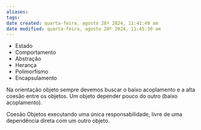```yaml
---
aliases: 
tags: 
date created: quarta-feira, agosto 28º 2024, 11:41:49 am
date modified: quarta-feira, agosto 28º 2024, 11:45:30 am
---
```

- Estado
- Comportamento
- Abstração
- Herança
- Polimorfismo
- Encapsulamento

Na orientação objeto sempre devemos buscar o baixo acoplamento e a alta coesão entre os objetos.
	Um objeto depender pouco do outro (baixo acoplamento).

Coesão
	Objetos executando uma única responsabilidade, livre de uma dependência direta com um outro objeto.

